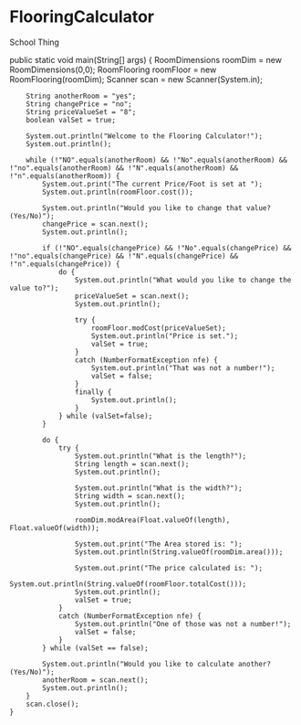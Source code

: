 # FlooringCalculator
School Thing

public static void main(String[] args) {
		RoomDimensions roomDim = new RoomDimensions(0,0);
		RoomFlooring roomFloor = new RoomFlooring(roomDim);
		Scanner scan = new Scanner(System.in);
		
		String anotherRoom = "yes";
		String changePrice = "no";
		String priceValueSet = "8";
		boolean valSet = true;
		
		System.out.println("Welcome to the Flooring Calculator!");
		System.out.println();
		
		while (!"NO".equals(anotherRoom) && !"No".equals(anotherRoom) && !"no".equals(anotherRoom) && !"N".equals(anotherRoom) && !"n".equals(anotherRoom)) {
			System.out.print("The current Price/Foot is set at ");
			System.out.println(roomFloor.cost());
			
			System.out.println("Would you like to change that value? (Yes/No)");
			changePrice = scan.next();
			System.out.println();
			
			if (!"NO".equals(changePrice) && !"No".equals(changePrice) && !"no".equals(changePrice) && !"N".equals(changePrice) && !"n".equals(changePrice)) {
				do {
					System.out.println("What would you like to change the value to?");
					priceValueSet = scan.next();
					System.out.println();
					
					try {
						roomFloor.modCost(priceValueSet);
						System.out.println("Price is set.");
						valSet = true;
					}
					catch (NumberFormatException nfe) {
						System.out.println("That was not a number!");
						valSet = false;
					}
					finally {
						System.out.println();
					}
				} while (valSet=false);
			}

			do {
				try {
					System.out.println("What is the length?");
					String length = scan.next();
					System.out.println();
					
					System.out.println("What is the width?");
					String width = scan.next();
					System.out.println();
					
					roomDim.modArea(Float.valueOf(length), Float.valueOf(width));
					
					System.out.print("The Area stored is: ");
					System.out.println(String.valueOf(roomDim.area()));
					
					System.out.print("The price calculated is: ");
					System.out.println(String.valueOf(roomFloor.totalCost()));
					System.out.println();
					valSet = true;
				}
				catch (NumberFormatException nfe) {
					System.out.println("One of those was not a number!");
					valSet = false;
				}
			} while (valSet == false);
			
			System.out.println("Would you like to calculate another? (Yes/No)");
			anotherRoom = scan.next();
			System.out.println();		
		}
		scan.close();
	}
